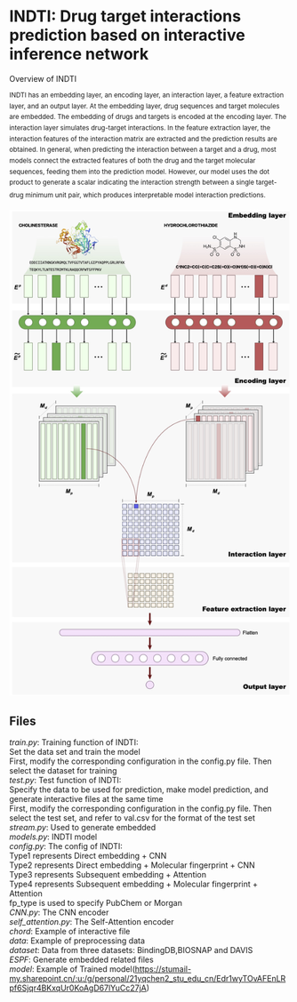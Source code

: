 # INDTI: Drug target interactions prediction based on interactive inference network

Overview of INDTI 

<sup>INDTI has an embedding layer, an encoding layer, an interaction layer, a feature extraction layer, and an output layer. At the embedding layer, drug sequences and target molecules are embedded. The embedding of drugs and targets is encoded at the encoding layer. The interaction layer simulates drug-target interactions. In the feature extraction layer, the interaction features of the interaction matrix are extracted and the prediction results are obtained. In general, when predicting the interaction between a target and a drug, most models connect the extracted features of both the drug and the target molecular sequences, feeding them into the prediction model. However, our model uses the dot product to generate a scalar indicating the interaction strength between a single target-drug minimum unit pair, which produces interpretable model interaction predictions.<sup>

![INDTI](https://github.com/XiaoZheBrother/INDTI/blob/main/INDTI.jpg "INDTI")

## Files
*train.py*: Training function of INDTI:\
Set the data set and train the model\
First, modify the corresponding configuration in the config.py file. Then select the dataset for training\
*test.py*: Test function of INDTI:\
Specify the data to be used for prediction, make model prediction, and generate interactive files at the same time\
First, modify the corresponding configuration in the config.py file. Then select the test set, and refer to val.csv for the format of the test set\
*stream.py*: Used to generate embedded\
*models.py*: INDTI model\
*config.py*: The config of INDTI:\
Type1 represents Direct embedding + CNN\
Type2 represents Direct embedding + Molecular fingerprint + CNN\
Type3 represents Subsequent embedding + Attention\
Type4 represents Subsequent embedding + Molecular fingerprint + Attention\
fp_type is used to specify PubChem or Morgan\
*CNN.py*: The CNN encoder\
*self_attention.py*: The Self-Attention encoder\
*chord*: Example of interactive file\
*data*: Example of preprocessing data\
*dataset*: Data from three datasets:
BindingDB,BIOSNAP and DAVIS\
*ESPF*: Generate embedded related files\
*model*: Example of Trained model(https://stumail-my.sharepoint.cn/:u:/g/personal/21yqchen2_stu_edu_cn/Edr1wyTOvAFEnLRpf6Sjqr4BKxqUr0KoAgD67lYuCc27jA)
